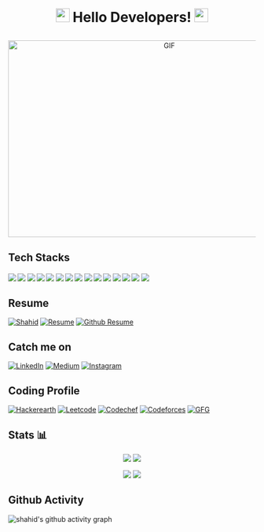 <h1 align="center">
  <img src="https://media.giphy.com/media/hvRJCLFzcasrR4ia7z/giphy.gif" width="28">
  Hello Developers!
  <img src="https://media.giphy.com/media/hvRJCLFzcasrR4ia7z/giphy.gif" width="28">
</h1>
<h2 align="center"></h2>

<p align="center">
  <img alt="GIF" src="https://github.com/abhisheknaiidu/abhisheknaiidu/blob/master/code.gif?raw=true" width="640" height="400" />
</p>

<!-- #### 
-  I’m currently practicing data structures and algorithms regularly.
-  I'm full stack web devloper, mainly used MERN stack to build awesome websites.
-  Tech , I use NodeJs,ReactJs,Express,Mongodb,EJS
-  I'm also interested in blockchain and machine learning. -->

## Tech Stacks
#### ![](https://img.shields.io/badge/ReactJs-blue) ![](https://img.shields.io/badge/NodeJs-red) ![](https://img.shields.io/badge/Express-purple)  ![](https://img.shields.io/badge/MySQL-blue) ![](https://img.shields.io/badge/MongoDB-purple) ![](https://img.shields.io/badge/EJS-blue) ![](https://img.shields.io/badge/Heroku-red) ![](https://img.shields.io/badge/firebase-blue) ![](https://img.shields.io/badge/Bootstrap-red)  ![](https://img.shields.io/badge/Sass-blue) ![](https://img.shields.io/badge/Javascript-purple) ![](https://img.shields.io/badge/Html-blue) ![](https://img.shields.io/badge/Css-red) ![](https://img.shields.io/badge/C-blue) ![](https://img.shields.io/badge/C++-blue) 

## Resume
<a href="https://shahid92.netlify.app/" target="_blank"><img src="https://img.shields.io/badge/Website-purple?style=for-the-badge&logo=appveyor" alt="Shahid" /></a>
<a href="https://drive.google.com/file/d/1YWtOeIpI7mkmsb2nadLMe5AL-dNj9VHX/view" target="_blank"><img alt="Resume" src="https://img.shields.io/badge/Resume-blue?style=flat&logo=files"></a>
<a href="https://resume.github.io/?shahidsiddiqui786" target="_blank"><img alt="Github Resume" src="https://img.shields.io/badge/Github-Resume-blue?style=flat&logo=files"></a> 

## Catch me on
<a href="https://www.linkedin.com/in/shahid-a49397194/" target="_blank"><img alt="LinkedIn" src="https://img.shields.io/badge/LinkedIn-shahid-blue?style=flat&logo=linkedin"></a> 
<a href="https://www.facebook.com/profile.php?id=100015340308964" target="_blank"><img alt="Medium" src="https://img.shields.io/badge/facebook-shahid-blue?style=flat&logo=facebook"></a> 
<a href="https://auth.geeksforgeeks.org/user/shahid92/practice/" target="_blank" ><img alt="Instagram" src="https://img.shields.io/badge/Instagram-shahid-blue?style=flat&logo=instagram"></a>

## Coding Profile
<a href="https://www.hackerearth.com/@shahid_siddiqui92" target="_blank"><img alt="Hackerearth" src="https://img.shields.io/badge/Hackerearth-shahid_siddiqui92-blue?style=flat&logo=hackerearth"></a> 
<a href="https://leetcode.com/shahid_92/" target="_blank"><img alt="Leetcode" src="https://img.shields.io/badge/Leetcode-shahid_92-blue?style=flat&logo=leetcode"></a> 
<a href="https://www.codechef.com/users/shahid_92" target="_blank" ><img alt="Codechef" src="https://img.shields.io/badge/Codechef-shahid_92-blue?style=flat&logo=codechef"></a>
<a href="https://codeforces.com/profile/shahid_92" target="_blank"><img alt="Codeforces" src="https://img.shields.io/badge/CodeForces-shahid_92-blue?style=flat&logo=codeforces"></a> 
<a href="https://auth.geeksforgeeks.org/user/shahid92/practice/" target="_blank" ><img alt="GFG" src="https://img.shields.io/badge/GeekForGeeks-shahid_92-blue?style=flat&logo=gfg"></a>

## Stats 📊

<p align = "center">
  <img src = "https://github-readme-stats.vercel.app/api?username=shahidsiddiqui786&show_icons=true&include_all_commits=true&count_private=true&theme=tokyonight&line_height=27">
  <img src = "https://github-readme-stats.vercel.app/api/top-langs/?username=shahidsiddiqui786&theme=tokyonight&hide_border=true&line_height=27">
</p>
<p align= "center">
    <img src = "https://github-readme-streak-stats.herokuapp.com?user=shahidsiddiqui786&theme=tokyonight&hide_border=true&include_all_commits=true&line_height=27">
    <img src = "https://leetcode.card.workers.dev/shahid_92?theme=dark&font=milonga">
</p>

<!-- <p align="center" style="margin-bottom: 10px;">
    <img src="https://github-profile-trophy.vercel.app?username=shahidsiddiqui786&column=7&theme=onedark&hide_border=true&include_all_commits=true&line_height=27"/>
</p> -->






  

  


<!-- <h3 align="left">Languages and Tools:</h3>
<p align="left"> 
 <a href="https://getbootstrap.com" target="_blank"> <img src="https://raw.githubusercontent.com/devicons/devicon/master/icons/bootstrap/bootstrap-plain-wordmark.svg" alt="bootstrap" width="40" height="40"/> </a> 
 <a href="https://www.cprogramming.com/" target="_blank"> <img src="https://raw.githubusercontent.com/devicons/devicon/master/icons/c/c-original.svg" alt="c" width="40" height="40"/> </a> 
<a href="https://www.w3schools.com/cpp/" target="_blank"> <img src="https://raw.githubusercontent.com/devicons/devicon/master/icons/cplusplus/cplusplus-original.svg" alt="cplusplus" width="40" height="40"/> </a> 
 <a href="https://www.w3schools.com/css/" target="_blank"> <img src="https://raw.githubusercontent.com/devicons/devicon/master/icons/css3/css3-original-wordmark.svg" alt="css3" width="40" height="40"/> </a> 
  <img src="https://github.com/devicons/devicon/blob/master/icons/react/react-original.svg" alt="react" width="50" height="50" />  
 <a href="https://git-scm.com/" target="_blank"> <img src="https://www.vectorlogo.zone/logos/git-scm/git-scm-icon.svg" alt="git" width="40" height="40"/> </a> 
 <a href="https://www.w3.org/html/" target="_blank"> <img src="https://raw.githubusercontent.com/devicons/devicon/master/icons/html5/html5-original-wordmark.svg" alt="html5" width="40" height="40"/> </a>
 <a href="https://developer.mozilla.org/en-US/docs/Web/JavaScript" target="_blank"> <img src="https://raw.githubusercontent.com/devicons/devicon/master/icons/javascript/javascript-original.svg" alt="javascript" width="40" height="40"/> </a> 
 <a href="https://www.mysql.com/" target="_blank"> <img src="https://raw.githubusercontent.com/devicons/devicon/master/icons/mysql/mysql-original-wordmark.svg" alt="mysql" width="40" height="40"/> </a> 
 <a href="https://www.python.org" target="_blank"> <img src="https://raw.githubusercontent.com/devicons/devicon/master/icons/python/python-original.svg" alt="python" width="40" height="40"/> </a> 
 <a href="https://sass-lang.com" target="_blank"> <img src="https://raw.githubusercontent.com/devicons/devicon/master/icons/sass/sass-original.svg" alt="sass" width="40" height="40"/> </a> </p>


# Stats 📊

## GitHub Stats

<p>&nbsp;<img align="center" src="https://github-readme-stats.vercel.app/api?username=shahidsiddiqui786&theme=cobalt&show_icons=true&count_private=true&include_all_commits=true&hide=stars" alt="shahid github stats" /></p>

## GitHub Streak

<p><img align="center" src="http://github-readme-streak-stats.herokuapp.com?user=shahidsiddiqui786&theme=cobalt&date_format=j%20M%5B%20Y%5D" alt="shahid github stats" /></p>

## Top Languages

![Top Languages](https://github-readme-stats.vercel.app/api/top-langs/?username=shahidsiddiqui786&langs_count=8&theme=cobalt&layout=compact)

## Leetcode Stats

![LeetCode Stats](https://leetcode.card.workers.dev/shahid_92?theme=dark) -->

## Github Activity

![shahid's github activity graph](https://activity-graph.herokuapp.com/graph?username=shahidsiddiqui786&theme=react-dark)

